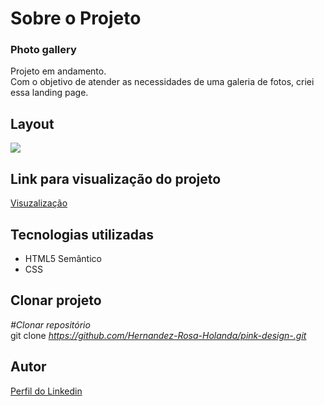 <div>
  <h1>Sobre o Projeto</h1>

  <h3>Photo gallery</h3
  <p>
    Projeto em andamento.</br>
    Com o objetivo de atender as necessidades de uma galeria de fotos, criei essa landing page. 
  </p>
<h2>Layout</h2>

  <img src="https://user-images.githubusercontent.com/82759865/142647056-a4d1b6ae-355c-4557-baa7-45c82e665651.gif">

 <h2>Link para visualização do projeto</h2>

<a href="https://gallery-website.vercel.app/">Visuzalização</a>  


<h2>Tecnologias utilizadas</h2>

<ul>
  <li>HTML5 Semântico
  <li>CSS
</ul>

<h2>Clonar projeto</h2>

<i>#Clonar repositório</i></br>
  git clone <i>https://github.com/Hernandez-Rosa-Holanda/pink-design-.git</i>

<h2>Autor</h2> 
<p>
<a href="https://github.com/Hernandez-Rosa-Holanda/gallery-website.git">Perfil do Linkedin</a>
</p>
</div> 
